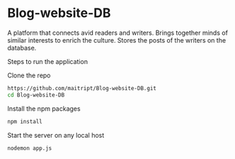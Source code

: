 # Blog-website-DB
A platform that connects avid readers and writers. Brings together minds of similar interests to enrich the culture. Stores the posts of the writers on the database.


Steps to run the application

Clone the repo
```bash
https://github.com/maitript/Blog-website-DB.git
cd Blog-website-DB
```

Install the npm packages
```bash
npm install
```

Start the server on any local host
```bash
nodemon app.js
```
